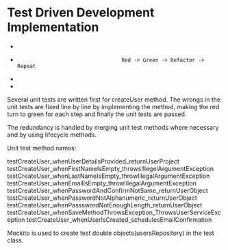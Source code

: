 # Test Driven Development Implementation
-
-
                                        Red -> Green -> Refactor -> Repeat
-
-
Several unit tests are written first for createUser method. 
The wrongs in the unit tests are fixed line by line by implementing the method, 
making the red turn to green for each step and finally the unit tests are passed.

The redundancy is handled by merging unit test methods where necessary and by using lifecycle methods.

Unit test method names:

testCreateUser_whenUserDetailsProvided_returnUserProject
testCreateUser_whenFirstNameIsEmpty_throwsIllegelArgumentException
testCreateUser_whenLastNameIsEmpty_throwIllegalArgumentException
testCreateUser_whenEmailIsEmpty_throwIllegalArgumentException
testCreateUser_whenPasswordAndConfirmNotSame_returnUserObject
testCreateUser_whenPasswordNotAlphanumeric_returnUserObject
testCreateUser_whenPassswordNotEnoughLength_returnUserObject
testCreateUser_whenSaveMethodThrowsException_ThrowsUserServiceException
testCreateUser_whenUserIsCreated_schedulesEmailConfirmation

Mockito is used to create test double objects(usersRepository) in the test class.

